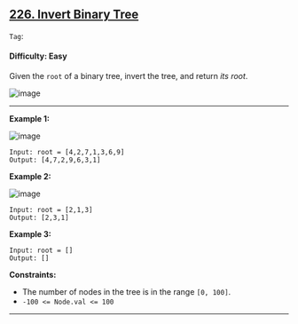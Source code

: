 ## [226. Invert Binary Tree](https://leetcode.com/problems/invert-binary-tree/)

```Tag```: 

#### Difficulty: Easy

Given the ```root``` of a binary tree, invert the tree, and return _its root_.

![image](https://user-images.githubusercontent.com/35042430/223303017-7a374ade-5ac8-4d2d-802a-8333ccc23219.png)

---

__Example 1:__

![image](https://assets.leetcode.com/uploads/2021/03/14/invert1-tree.jpg)
```
Input: root = [4,2,7,1,3,6,9]
Output: [4,7,2,9,6,3,1]
```

__Example 2:__

![image](https://assets.leetcode.com/uploads/2021/03/14/invert2-tree.jpg)
```
Input: root = [2,1,3]
Output: [2,3,1]
```

__Example 3:__
```
Input: root = []
Output: []
```

__Constraints:__

- The number of nodes in the tree is in the range ```[0, 100]```.
- ```-100 <= Node.val <= 100```

---

